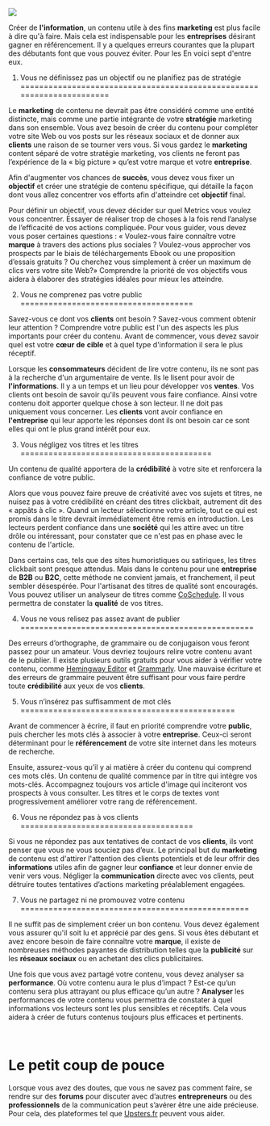 ![](media/image1.jpeg)

Créer de **l'information**, un contenu utile à des fins **marketing**
est plus facile à dire qu'à faire. Mais cela est indispensable pour les
**entreprises** désirant gagner en référencement. Il y a quelques
erreurs courantes que la plupart des débutants font que vous pouvez
éviter. Pour les En voici sept d'entre eux.

1. Vous ne définissez pas un objectif ou ne planifiez pas de stratégie
======================================================================

Le **marketing** de contenu ne devrait pas être considéré comme une
entité distincte, mais comme une partie intégrante de votre
**stratégie** marketing dans son ensemble. Vous avez besoin de créer du
contenu pour compléter votre site Web ou vos posts sur les réseaux
sociaux et de donner aux **clients** une raison de se tourner vers vous.
Si vous gardez le **marketing** content séparé de votre stratégie
marketing, vos clients ne feront pas l’expérience de la « big picture »
qu’est votre marque et votre **entreprise**.

Afin d'augmenter vos chances de **succès**, vous devez vous fixer un
**objectif** et créer une stratégie de contenu spécifique, qui détaille
la façon dont vous allez concentrer vos efforts afin d'atteindre cet
**objectif** final.

Pour définir un objectif, vous devez décider sur quel Metrics vous
voulez vous concentrer. Essayer de réaliser trop de choses à la fois
rend l’analyse de l’efficacité de vos actions compliquée. Pour vous
guider, vous devez vous poser certaines questions : « Voulez-vous faire
connaître votre **marque** à travers des actions plus sociales ?
Voulez-vous approcher vos prospects par le biais de téléchargements
Ebook ou une proposition d’essais gratuits ? Ou cherchez vous simplement
à créer un maximum de clics vers votre site Web?» Comprendre la priorité
de vos objectifs vous aidera à élaborer des stratégies idéales pour
mieux les atteindre.

2. Vous ne comprenez pas votre public
=====================================

Savez-vous ce dont vos **clients** ont besoin ? Savez-vous comment
obtenir leur attention ? Comprendre votre public est l'un des aspects
les plus importants pour créer du contenu. Avant de commencer, vous
devez savoir quel est votre **cœur** **de** **cible** et à quel type
d'information il sera le plus réceptif.

Lorsque les **consommateurs** décident de lire votre contenu, ils ne
sont pas à la recherche d'un argumentaire de vente. Ils le lisent pour
avoir de **l'informations**. Il y a un temps et un lieu pour développer
vos **ventes**. Vos clients ont besoin de savoir qu'ils peuvent vous
faire confiance. Ainsi votre contenu doit apporter quelque chose à son
lecteur. Il ne doit pas uniquement vous concerner. Les **clients** vont
avoir confiance en **l'entreprise** qui leur apporte les réponses dont
ils ont besoin car ce sont elles qui ont le plus grand intérêt pour eux.

3. Vous négligez vos titres et les titres
=========================================

Un contenu de qualité apportera de la **crédibilité** à votre site et
renforcera la confiance de votre public.

Alors que vous pouvez faire preuve de créativité avec vos sujets et
titres, ne nuisez pas à votre crédibilité en créant des titres
clickbait, autrement dit des « appâts à clic ». Quand un lecteur
sélectionne votre article, tout ce qui est promis dans le titre devrait
immédiatement être remis en introduction. Les lecteurs perdent confiance
dans une **société** qui les attire avec un titre drôle ou intéressant,
pour constater que ce n'est pas en phase avec le contenu de l'article.

Dans certains cas, tels que des sites humoristiques ou satiriques, les
titres clickbait sont presque attendus. Mais dans le contenu pour une
**entreprise** de **B2B** ou **B2C**, cette méthode ne convient jamais,
et franchement, il peut sembler désespérée. Pour l'artisanat des titres
de qualité sont encouragés. Vous pouvez utiliser un analyseur de titres
comme [CoSchedule](http://coschedule.com/). Il vous permettra de
constater la **qualité** de vos titres.

4. Vous ne vous relisez pas assez avant de publier
==================================================

Des erreurs d’orthographe, de grammaire ou de conjugaison vous feront
passez pour un amateur. Vous devriez toujours relire votre contenu avant
de le publier. Il existe plusieurs outils gratuits pour vous aider à
vérifier votre contenu, comme [Hemingway Editor](Hemingway%20Editor) et
[Grammarly](https://www.grammarly.com/?q=brand&utm_source=google&utm_medium=cpc&utm_campaign=brand_f1&utm_content=76996511046&utm_term=grammarly&matchtype=e&placement=&network=g&gclid=CjwKEAjw5vu8BRC8rIGNrqbPuSESJADG8RV0yPyzRNByh30ckhgUd-ht8OeRSDfDKpCQ_Tk2pKu).
Une mauvaise écriture et des erreurs de grammaire peuvent être suffisant
pour vous faire perdre toute **crédibilité** aux yeux de vos
**clients**.

5. Vous n’insérez pas suffisamment de mot clés
==============================================

Avant de commencer à écrire, il faut en priorité comprendre votre
**public**, puis chercher les mots clés à associer à votre
**entreprise**. Ceux-ci seront déterminant pour le **référencement** de
votre site internet dans les moteurs de recherche.

Ensuite, assurez-vous qu’il y ai matière à créer du contenu qui comprend
ces mots clés. Un contenu de qualité commence par in titre qui intègre
vos mots-clés. Accompagnez toujours vos article d'image qui inciteront
vos prospects à vous consulter. Les titres et le corps de textes vont
progressivement améliorer votre rang de référencement.

6. Vous ne répondez pas à vos clients
=====================================

Si vous ne répondez pas aux tentatives de contact de vos **clients**,
ils vont penser que vous ne vous souciez pas d’eux. Le principal but du
**marketing** de contenu est d'attirer l'attention des clients
potentiels et de leur offrir des **informations** utiles afin de gagner
leur **confiance** et leur donner envie de venir vers vous. Négliger la
**communication** directe avec vos clients, peut détruire toutes
tentatives d’actions marketing préalablement engagées.

7. Vous ne partagez ni ne promouvez votre contenu
=================================================

Il ne suffit pas de simplement créer un bon contenu. Vous devez
également vous assurer qu'il soit lu et apprécié par des gens. Si vous
êtes débutant et avez encore besoin de faire connaître votre **marque**,
il existe de nombreuses méthodes payantes de distribution telles que la
**publicité** sur les **réseaux sociaux** ou en achetant des clics
publicitaires.

Une fois que vous avez partagé votre contenu, vous devez analyser sa
**performance**. Où votre contenu aura le plus d’impact ? Est-ce qu’un
contenu sera plus attrayant ou plus efficace qu’un autre ? **Analyser**
les performances de votre contenu vous permettra de constater à quel
informations vos lecteurs sont les plus sensibles et réceptifs. Cela
vous aidera à créer de futurs contenus toujours plus efficaces et
pertinents.

 

Le petit coup de pouce
======================

Lorsque vous avez des doutes, que vous ne savez pas comment faire, se
rendre sur des **forums** pour discuter avec d’autres **entrepreneurs**
ou des **professionnels** de la communication peut s’avérer être une
aide précieuse. Pour cela, des plateformes tel que
[Upsters.fr](http://upsters.fr/) peuvent vous aider.
